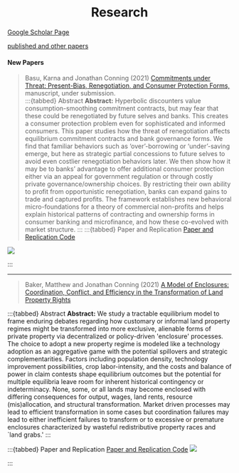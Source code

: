 
<H1 style="text-align:center;">
Research
</H1>

[Google Scholar Page](http://scholar.google.com/citations?user=Cc1TG-AAAAAJ&hl=en)


[published and other papers](research.md)

#### New Papers


>Basu, Karna and Jonathan Conning (2021) [Commitments under Threat: Present-Bias, Renegotiation, and Consumer Protection Forms,](https://jhconning.github.io/commitments/) manuscript, under submission.  
:::{tabbed} Abstract
**Abstract:** Hyperbolic discounters value consumption-smoothing commitment contracts, but may fear that these could be renegotiated by future selves and banks. This creates a consumer protection problem even for sophisticated and informed consumers. This paper studies how the threat of renegotiation affects equilibrium commitment contracts and bank governance forms. We find that familiar behaviors such as ‘over’-borrowing or ‘under’-saving emerge, but here as strategic partial concessions to future selves to avoid even costlier renegotiation behaviors later. We then show how it may be to banks’ advantage to offer additional consumer protection either via an appeal for government regulation or through costly private governance/ownership choices. By restricting their own ability to profit from opportunistic renegotiation, banks can expand gains to trade and captured profits. The framework establishes new behavioral micro-foundations for a theory of commercial non-profits and helps explain historical patterns of contracting and ownership forms in consumer banking and microfinance, and how these co-evolved with market structure.
:::
:::{tabbed} Paper and Replication
[Paper and Replication Code](https://jhconning.github.io/commitments/)

[![](RPconstraint.gif)](https://jhconning.github.io/commitments/)

:::

---

>Baker, Matthew and Jonathan Conning (2021) [A Model of Enclosures: Coordination, Conflict, and Efficiency in the Transformation of Land Property Rights](https://jhconning.github.io/enclosure_book)

:::{tabbed} Abstract
**Abstract:** We study a tractable equilibrium  model to frame enduring debates regarding how customary or informal land property regimes might be transformed into more exclusive, alienable forms of private property via decentralized or policy-driven 'enclosure' processes. The choice to adopt a new property regime is modeled like a technology adoption as an aggregative game  with the potential spillovers and strategic complementarities. Factors including population density, technology improvement possibilities, crop labor-intensity, and the costs and balance of power in claim contests shape equilibrium outcomes but the potential for multiple equilibria leave room for inherent historical contingency or indeterminacy. None, some, or all lands may become enclosed with differing consequences for output, wages, land rents,  resource (mis)allocation, and structural transformation. Market driven processes may lead to efficient transformation in some cases but coordination   failures may lead   to either inefficient failures to  transform or to excessive or premature enclosures characterized by wasteful redistributive property races and `land grabs.'
:::

:::{tabbed} Paper and Replication
[Paper and Replication Code](https://jhconning.github.io/enclosure_book)
[![](nash_eq.png/)](https://jhconning.github.io/enclosure_book)

:::


